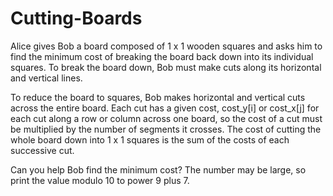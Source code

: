 # Cutting-Boards
 Alice gives Bob a board composed of 1 x 1 wooden squares and asks him to find the minimum cost of breaking the board back down into its individual squares. To break the board down, Bob must make cuts along its horizontal and vertical lines.

To reduce the board to squares, Bob makes horizontal and vertical cuts across the entire board. Each cut has a given cost, cost_y[i] or cost_x[j] for each cut along a row or column across one board, so the cost of a cut must be multiplied by the number of segments it crosses. The cost of cutting the whole board down into 1 x 1 squares is the sum of the costs of each successive cut.

Can you help Bob find the minimum cost? The number may be large, so print the value modulo 10 to power 9 plus 7.
